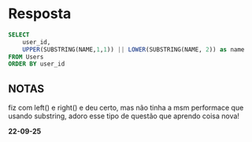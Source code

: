 
# Resposta
```sql
SELECT 
    user_id,
    UPPER(SUBSTRING(NAME,1,1)) || LOWER(SUBSTRING(NAME, 2)) as name
FROM Users
ORDER BY user_id
```
## NOTAS
fiz com left() e right() e deu certo, mas não tinha a msm performace que  usando substring, adoro esse tipo de questão que aprendo coisa nova!

**22-09-25**